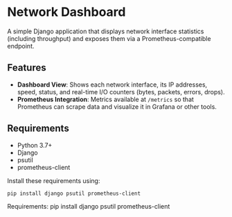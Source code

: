 # Network Dashboard

A simple Django application that displays network interface statistics (including throughput) and exposes them via a Prometheus-compatible endpoint.

## Features

- **Dashboard View**: Shows each network interface, its IP addresses, speed, status, and real-time I/O counters (bytes, packets, errors, drops).
- **Prometheus Integration**: Metrics available at `/metrics` so that Prometheus can scrape data and visualize it in Grafana or other tools.

## Requirements

- Python 3.7+
- Django
- psutil
- prometheus-client

Install these requirements using:
```bash
pip install django psutil prometheus-client
```
Requirements:
pip install django psutil prometheus-client
